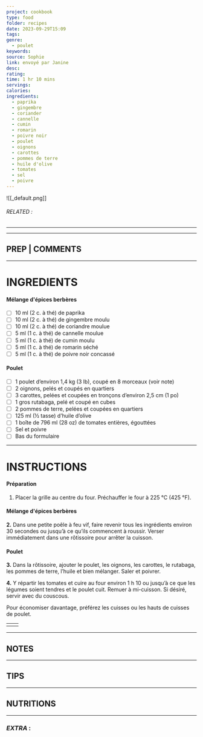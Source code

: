 ```yaml
---
project: cookbook
type: food
folder: recipes
date: 2023-09-29T15:09
tags: 
genre:
  - poulet
keywords: 
source: Sophie
link: envoyé par Janine
desc: 
rating: 
time: 1 hr 10 mins
servings: 
calories: 
ingredients:
  - paprika
  - gingembre
  - coriander
  - cannelle
  - cumin
  - romarin
  - poivre noir
  - poulet
  - oignons
  - carottes
  - pommes de terre
  - huile d'olive
  - tomates
  - sel
  - poivre
---
```


![[_default.png]]
###### *RELATED* : 
---


---
## PREP | COMMENTS



---
# INGREDIENTS

#### **Mélange d'épices berbères**

- [ ] 10 ml (2 c. à thé) de paprika 
- [ ] 10 ml (2 c. à thé) de gingembre moulu 
- [ ] 10 ml (2 c. à thé) de coriandre moulue 
- [ ] 5 ml (1 c. à thé) de cannelle moulue 
- [ ] 5 ml (1 c. à thé) de cumin moulu 
- [ ] 5 ml (1 c. à thé) de romarin séché 
- [ ] 5 ml (1 c. à thé) de poivre noir concassé 

#### **Poulet**

- [ ] 1 poulet d’environ 1,4 kg (3 lb), coupé en 8 morceaux (voir note) 
- [ ] 2 oignons, pelés et coupés en quartiers 
- [ ] 3 carottes, pelées et coupées en tronçons d’environ 2,5 cm (1 po) 
- [ ] 1 gros rutabaga, pelé et coupé en cubes 
- [ ] 2 pommes de terre, pelées et coupées en quartiers 
- [ ] 125 ml (½ tasse) d’huile d’olive 
- [ ] 1 boîte de 796 ml (28 oz) de tomates entières, égouttées 
- [ ] Sel et poivre
- [ ] Bas du formulaire

---
# INSTRUCTIONS

#### Préparation

1. Placer la grille au centre du four. Préchauffer le four à 225 °C (425 °F). 

#### **Mélange d'épices berbères**

**2.** Dans une petite poêle à feu vif, faire revenir tous les ingrédients environ 30 secondes ou jusqu’à ce qu’ils commencent à roussir. Verser immédiatement dans une rôtissoire pour arrêter la cuisson. 

#### **Poulet**

**3.** Dans la rôtissoire, ajouter le poulet, les oignons, les carottes, le rutabaga, les pommes de terre, l’huile et bien mélanger. Saler et poivrer.

**4.** Y répartir les tomates et cuire au four environ 1 h 10 ou jusqu’à ce que les légumes soient tendres et le poulet cuit. Remuer à mi-cuisson. Si désiré, servir avec du couscous.

Pour économiser davantage, préférez les cuisses ou les hauts de cuisses de poulet.

|   |   |
|---|---|
|||

---
## NOTES



---
## TIPS



---
## NUTRITIONS



---
### *EXTRA* :



